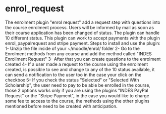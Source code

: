 # enrol_request
The enrolment plugin "enrol request" add a request step with questions into the course enrolment process. Users will be informed by mail as soon as their course application has been changed of status. The plugin can handle 10 different status. This plugin can work to accept payments with the plugin enrol_paypalrequest and stripe payment.
Steps to install and use the plugin:<br>
1- Unzip the file inside of your ~/moodle/enrol/ folder
2- Go to the Enrolment methods from any course and add the method called "INDES Enrollment Request"
3- After that you can create questions to the enrolment created
4- If a user made a request to the course using the enrolment created, is possible to see and change to any of the 10 status available, it can send a notification to the user too in the case your click on the checkbox
5- If you check the status "Selected" or "Selected With Scholarship", the user need to pay to be able be enrolled in the course, those 2 options works only if you are using the plugins "INDES PayPal Request" or the "Stripe Payment", in the case you would like to charge some fee to access to the course, the methods using the other plugins mentioned before need to be created with anticipation.
